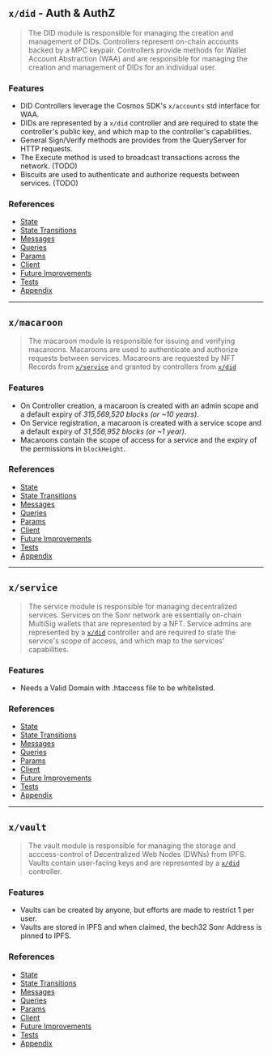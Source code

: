 ## `x/did` - Auth & AuthZ

> The DID module is responsible for managing the creation and management of DIDs.
> Controllers represent on-chain accounts backed by a MPC keypair. Controllers
> provide methods for Wallet Account Abstraction (WAA) and are responsible for
> managing the creation and management of DIDs for an individual user.

### Features

- DID Controllers leverage the Cosmos SDK's `x/accounts` std interface for WAA.
- DIDs are represented by a `x/did` controller and are required to state the
  controller's public key, and which map to the controller's capabilities.
- General Sign/Verify methods are provides from the QueryServer for HTTP requests.
- The Execute method is used to broadcast transactions across the network. (TODO)
- Biscuits are used to authenticate and authorize requests between services. (TODO)

### References

- [State](https://github.com/onsonr/sonr/tree/develop/x/did#state)
- [State Transitions](https://github.com/onsonr/sonr/tree/develop/x/did#state-transitions)
- [Messages](https://github.com/onsonr/sonr/tree/develop/x/did#messages)
- [Queries](https://github.com/onsonr/sonr/tree/develop/x/did#query)
- [Params](https://github.com/onsonr/sonr/tree/develop/x/did#params)
- [Client](https://github.com/onsonr/sonr/tree/develop/x/did#client)
- [Future Improvements](https://github.com/onsonr/sonr/tree/develop/x/did#future-improvements)
- [Tests](https://github.com/onsonr/sonr/tree/develop/x/did#tests)
- [Appendix](https://github.com/onsonr/sonr/tree/develop/x/did#appendix)

---

## `x/macaroon`

> The macaroon module is responsible for issuing and verifying macaroons. Macaroons
> are used to authenticate and authorize requests between services.
> Macaroons are requested by NFT Records from [`x/service`](2-‐-Modules-Overview.md#x-service) and granted by controllers from [`x/did`](2-‐-Modules-Overview.md#x/did)

### Features

- On Controller creation, a macaroon is created with an admin scope and a default expiry of _315,569,520 blocks (or ~10 years)_.
- On Service registration, a macaroon is created with a service scope and a default expiry of _31,556,952 blocks (or ~1 year)_.
- Macaroons contain the scope of access for a service and the expiry of the permissions in `blockHeight`.

### References

- [State](https://github.com/onsonr/sonr/tree/develop/x/macaroon#state)
- [State Transitions](https://github.com/onsonr/sonr/tree/develop/x/macaroon#state-transitions)
- [Messages](https://github.com/onsonr/sonr/tree/develop/x/macaroon#messages)
- [Queries](https://github.com/onsonr/sonr/tree/develop/x/macaroon#query)
- [Params](https://github.com/onsonr/sonr/tree/develop/x/macaroon#params)
- [Client](https://github.com/onsonr/sonr/tree/develop/x/macaroon#client)
- [Future Improvements](https://github.com/onsonr/sonr/tree/develop/x/macaroon#future-improvements)
- [Tests](https://github.com/onsonr/sonr/tree/develop/x/macaroon#tests)
- [Appendix](https://github.com/onsonr/sonr/tree/develop/x/macaroon#appendix)

---

## `x/service`

> The service module is responsible for managing decentralized services. Services
> on the Sonr network are essentially on-chain MultiSig wallets that are
> represented by a NFT. Service admins are represented by
> a [`x/did`](2-‐-Modules-Overview.md#x-did) controller and are required to state
> the service's scope of access, and which map to the services' capabilities.

### Features

- Needs a Valid Domain with .htaccess file to be whitelisted.

### References

- [State](https://github.com/onsonr/sonr/tree/develop/x/service#state)
- [State Transitions](https://github.com/onsonr/sonr/tree/develop/x/service#state-transitions)
- [Messages](https://github.com/onsonr/sonr/tree/develop/x/service#messages)
- [Queries](https://github.com/onsonr/sonr/tree/develop/x/service#query)
- [Params](https://github.com/onsonr/sonr/tree/develop/x/service#params)
- [Client](https://github.com/onsonr/sonr/tree/develop/x/service#client)
- [Future Improvements](https://github.com/onsonr/sonr/tree/develop/x/service#future-improvements)
- [Tests](https://github.com/onsonr/sonr/tree/develop/x/service#tests)
- [Appendix](https://github.com/onsonr/sonr/tree/develop/x/service#appendix)

---

## `x/vault`

> The vault module is responsible for managing the storage and acccess-control of
> Decentralized Web Nodes (DWNs) from IPFS. Vaults contain user-facing keys and
> are represented by a [`x/did`](2-‐-Modules-Overview.md#x-did) controller.

### Features

- Vaults can be created by anyone, but efforts are made to restrict 1 per user.
- Vaults are stored in IPFS and when claimed, the bech32 Sonr Address is pinned to IPFS.

### References

- [State](https://github.com/onsonr/sonr/tree/develop/x/vault#state)
- [State Transitions](https://github.com/onsonr/sonr/tree/develop/x/vault#state-transitions)
- [Messages](https://github.com/onsonr/sonr/tree/develop/x/vault#messages)
- [Queries](https://github.com/onsonr/sonr/tree/develop/x/vault#query)
- [Params](https://github.com/onsonr/sonr/tree/develop/x/vault#params)
- [Client](https://github.com/onsonr/sonr/tree/develop/x/vault#client)
- [Future Improvements](https://github.com/onsonr/sonr/tree/develop/x/vault#future-improvements)
- [Tests](https://github.com/onsonr/sonr/tree/develop/x/vault#tests)
- [Appendix](https://github.com/onsonr/sonr/tree/develop/x/vault#appendix)
